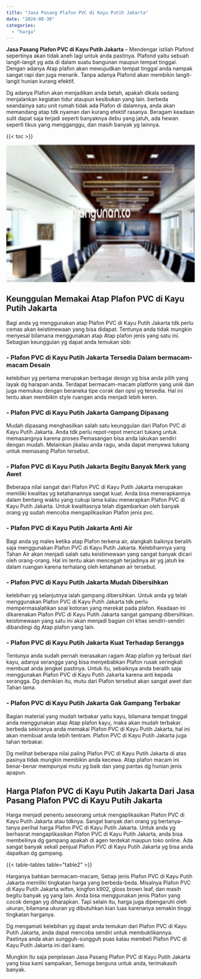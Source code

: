 ```yaml
---
title: "Jasa Pasang Plafon PVC di Kayu Putih Jakarta"
date: "2024-08-30"
categories: 
  - "harga"
---
```


**Jasa Pasang Plafon PVC di Kayu Putih Jakarta** – Mendengar istilah Plafond sepertinya akan tidak aneh lagi untuk anda pastinya. Plafond yaitu sebuah langit-langit yg ada di dalam suatu bangunan maupun tempat tinggal. Dengan adanya Atap plafon akan mewujudkan tempat tinggal anda nampak sangat rapi dan juga menarik. Tanpa adanya Plafond akan membikin langit-langit hunian kurang efektif.

Dg adanya Plafon akan menjadikan anda betah, apakah dikala sedang menjalankan kegiatan tidur ataupun kesibukan yang lain. berbeda seandainya satu unit rumah tidak ada Plafon di dalamnya, anda akan memandang atap tdk nyaman dan kurang efektif rasanya. Beragam keadaan sulit dapat saja terjadi seperti banyaknya debu yang jatuh, ada hewan seperti tikus yang mengganggu, dan masih banyak yg lainnya.

{{< toc >}}

![Jasa Pasang Plafon PVC di Kayu Putih Jakarta](/images/flafond-pvc-murah13.png)

## Keunggulan Memakai Atap Plafon PVC di Kayu Putih Jakarta

Bagi anda yg menggunakan atap Plafon PVC di Kayu Putih Jakarta tdk perlu cemas akan keistimewaan yang bisa didapat. Tentunya anda tidak mungkin menyesal bilamana menggunakan atap Atap plafon jenis yang satu ini. Sebagian keunggulan yg dapat anda temukan sbb:

### \- Plafon PVC di Kayu Putih Jakarta Tersedia Dalam bermacam-macam Desain

kelebihan yg pertama merupakan berbagai design yg bisa anda pilih yang layak dg harapan anda. Terdapat bermacam-macam platform yang unik dan juga memukau dengan beraneka tipe corak dan opsi yg tersedia. Hal ini tentu akan membikin style ruangan anda menjadi lebih keren.

### \- Plafon PVC di Kayu Putih Jakarta Gampang Dipasang

Mudah dipasang menghasilkan salah satu keunggulan dari Plafon PVC di Kayu Putih Jakarta. Anda tdk perlu repot-repot mencari tukang untuk memasangnya karena proses Pemasangan bisa anda lakukan sendiri dengan mudah. Melainkan jikalau anda ragu, anda dapat menyewa tukang untuk memasang Plafon tersebut.

### \- Plafon PVC di Kayu Putih Jakarta Begitu Banyak Merk yang Awet

Beberapa nilai sangat dari Plafon PVC di Kayu Putih Jakarta merupakan memiliki kwalitas yg ketahanannya sangat kuat. Anda bisa menerapkannya dalam bentang waktu yang cukup lama kalau menerapkan Plafon PVC di Kayu Putih Jakarta. Untuk kwalitasnya telah digambarkan oleh banyak orang yg sudah mencoba mengaplikasikan Plafon jenis pvc.

### \- Plafon PVC di Kayu Putih Jakarta Anti Air

Bagi anda yg males ketika atap Plafon terkena air, alangkah baiknya beralih saja menggunakan Plafon PVC di Kayu Putih Jakarta. Kelebihannya yang Tahan Air akan menjadi salah satu keistimewaan yang sangat banyak dicari oleh orang-orang. Hal ini tentu akan mencegah terjadinya air yg jatuh ke dalam ruangan karena terhalang oleh ketahanan air tersebut.

### \- Plafon PVC di Kayu Putih Jakarta Mudah Dibersihkan

kelebihan yg selanjutnya ialah gampang dibersihkan. Untuk anda yg telah menggunakan Plafon PVC di Kayu Putih Jakarta tdk perlu mempermasalahkan soal kotoran yang merekat pada plafon. Keadaan ini dikarenakan Plafon PVC di Kayu Putih Jakarta sangat gampang dibersihkan. keistimewaan yang satu ini akan menjadi bagian ciri khas sendiri-sendiri dibandingi dg Atap plafon yang lain.

### \- Plafon PVC di Kayu Putih Jakarta Kuat Terhadap Serangga

Tentunya anda sudah pernah merasakan ragam Atap plafon yg terbuat dari kayu, adanya serangga yang bisa menyebabkan Plafon rusak seringkali membuat anda jengkel pastinya. Untuk itu, sebaiknya anda beralih saja menggunakan Plafon PVC di Kayu Putih Jakarta karena anti kepada serangga. Dg demikian itu, mutu dari Plafon tersebut akan sangat awet dan Tahan lama.

### \- Plafon PVC di Kayu Putih Jakarta Gak Gampang Terbakar

Bagian material yang mudah terbakar yaitu kayu, bilamana tempat tinggal anda menggunakan atap Atap plafon kayu, maka akan mudah terbakar. berbeda sekiranya anda memakai Plafon PVC di Kayu Putih Jakarta, hal ini akan membuat anda lebih tentram. Plafon PVC di Kayu Putih Jakarta juga tahan terbakar.

Dg melihat beberapa nilai paling Plafon PVC di Kayu Putih Jakarta di atas pasinya tidak mungkin membikin anda kecewa. Atap plafon macam ini benar-benar mempunyai mutu yg baik dan yang pantas dg hunian jenis apapun.

## Harga Plafon PVC di Kayu Putih Jakarta Dari Jasa Pasang Plafon PVC di Kayu Putih Jakarta

Harga menjadi penentu seseorang untuk mengaplikasikan Plafon PVC di Kayu Putih Jakarta atau tdknya. Sangat banyak dari orang yg bertanya-tanya perihal harga Plafon PVC di Kayu Putih Jakarta. Untuk anda yg berhasrat mengaplikasikan Plafon PVC di Kayu Putih Jakarta, anda bisa membelinya dg gampang apakah di agen terdekat maupun toko online. Ada sangat banyak sekali penjual Plafon PVC di Kayu Putih Jakarta yg bisa anda dapatkan dg gampang.

{{< table-tables table="table2" >}}

Harganya bahkan bermacam-macam, Setiap jenis Plafon PVC di Kayu Putih Jakarta memiliki tingkatan harga yang berbeda-beda. Misalnya Plafon PVC di Kayu Putih Jakarta wifon, kingfon k902, gloss brown leaf, dan masih begitu banyak yg yang lain. Anda bisa menggunakan jenis Plafon yang cocok dengan yg diharapkan. Tapi selain itu, harga juga dipengaruhi oleh ukuran, bilamana ukuran yg dibutuhkan kian luas karenanya semakin tinggi tingkatan harganya.

Dg mengamati kelebihan yg dapat anda temukan dari Plafon PVC di Kayu Putih Jakarta, anda dapat mencoba sendiri untuk membuktikannya. Pastinya anda akan sungguh-sungguh puas kalau membeli Plafon PVC di Kayu Putih Jakarta ini dari kami.

Mungkin itu saja penjelasan Jasa Pasang Plafon PVC di Kayu Putih Jakarta yang bisa kami sampaikan, Semoga berguna untuk anda, terimakasih banyak.
